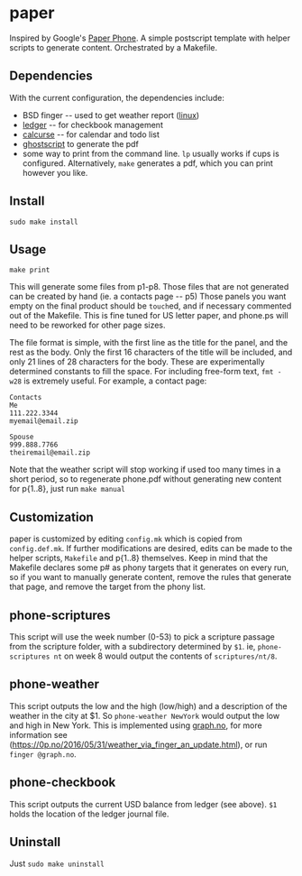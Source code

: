 # paper
Inspired by Google's [Paper Phone](https://experiments.withgoogle.com/paper-phone).  A simple postscript template with helper scripts to generate content.  Orchestrated by a Makefile.

## Dependencies
With the current configuration, the dependencies include:
+ BSD finger -- used to get weather report ([linux](http://ftp.linux.org.uk/pub/linux/Networking/netkit/))
+ [ledger](https://www.ledger-cli.org/) -- for checkbook management
+ [calcurse](https://calcurse.org/) -- for calendar and todo list
+ [ghostscript](https://www.ghostscript.com/) to generate the pdf
+ some way to print from the command line.  `lp` usually works if cups is configured. Alternatively, `make` generates a pdf, which you can print however you like.

## Install
`sudo make install`

## Usage
`make print`

This will generate some files from p1-p8.  Those files that are not generated can be created by hand (ie. a contacts page -- p5)  Those panels you want empty on the final product should be `touch`ed, and if necessary commented out of the Makefile.  This is fine tuned for US letter paper, and phone.ps will need to be reworked for other page sizes.

The file format is simple, with the first line as the title for the panel, and the rest as the body.  Only the first 16 characters of the title will be included, and only 21 lines of 28 characters for the body.  These are experimentally determined constants to fill the space.  For including free-form text, `fmt -w28` is extremely useful.  For example, a contact page:

```
Contacts
Me
111.222.3344
myemail@email.zip

Spouse
999.888.7766
theiremail@email.zip
```

Note that the weather script will stop working if used too many times in a short period, so to regenerate phone.pdf without generating new content for p{1..8}, just run `make manual`

## Customization
paper is customized by editing `config.mk` which is copied from `config.def.mk`.  If further modifications are desired, edits can be made to the helper scripts, `Makefile` and p{1..8} themselves.  Keep in mind that the Makefile declares some p# as phony targets that it generates on every run, so if you want to manually generate content, remove the rules that generate that page, and remove the target from the phony list.

## phone-scriptures
This script will use the week number (0-53) to pick a scripture passage from the scripture folder, with a subdirectory determined by `$1`.  ie, `phone-scriptures nt` on week 8 would output the contents of `scriptures/nt/8`.

## phone-weather
This script outputs the low and the high (low/high) and a description of the weather in the city at $1.  So `phone-weather NewYork` would output the low and high in New York.  This is implemented using [graph.no](https://graph.no/finger/), for more information see (https://0p.no/2016/05/31/weather_via_finger_an_update.html), or run `finger @graph.no`.

## phone-checkbook
This script outputs the current USD balance from ledger (see above). `$1` holds the location of the ledger journal file.

## Uninstall
Just `sudo make uninstall`
